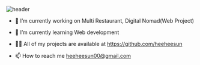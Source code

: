 <!--
**heeheesun/heeheesun** is a ✨ _special_ ✨ repository because its `README.md` (this file) appears on your GitHub profile.

Here are some ideas to get you started:

- 🔭 I’m currently working on ...
- 🌱 I’m currently learning ...
- 👯 I’m looking to collaborate on ...
- 🤔 I’m looking for help with ...
- 💬 Ask me about ...
- 📫 How to reach me: ...
- 😄 Pronouns: ...
- ⚡ Fun fact: ...
-->
<!-- ![Anurag's GitHub stats](https://github-readme-stats.vercel.app/api?username=heeheesun&show_icons=true&theme=radical) -->

![header](https://capsule-render.vercel.app/api?type=transparent&color=timeAuto&height=300&section=header&text=Hi%20there👋&fontColor=000000&fontSize=70&desc=Nice%20to%20meet%20you!&animation=twinkling)



 - 🔭 I’m currently working on Multi Restaurant, Digital Nomad(Web Project)

 - 🌱 I’m currently learning Web development

 - 👨‍💻 All of my projects are available at https://github.com/heeheesun

 - 📫 How to reach me heeheesun00@gmail.com

 
